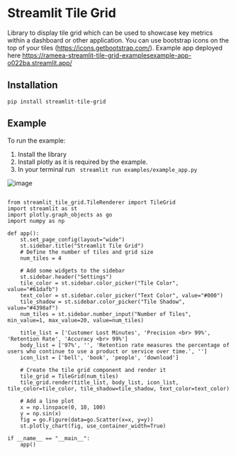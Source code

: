 # Streamlit Tile Grid 
Library to display tile grid which can be used to showcase key metrics within a dashboard or other application. You can use bootstrap icons on the top of your tiles (https://icons.getbootstrap.com/). Example app deployed here https://rameea-streamlit-tile-grid-examplesexample-app-o022ba.streamlit.app/

## Installation

``` pip install streamlit-tile-grid ```

## Example

To run the example:

1) Install the library
2) Install plotly as it is required by the example.
3) In your terminal run ``` streamlit run examples/example_app.py```

![image](https://user-images.githubusercontent.com/37738513/226087485-70cc884f-0152-40a0-836d-47af108f10ec.png)


```

from streamlit_tile_grid.TileRenderer import TileGrid
import streamlit as st
import plotly.graph_objects as go
import numpy as np

def app():
    st.set_page_config(layout="wide")
    st.sidebar.title("Streamlit Tile Grid")
    # Define the number of tiles and grid size
    num_tiles = 4

    # Add some widgets to the sidebar
    st.sidebar.header("Settings")
    tile_color = st.sidebar.color_picker("Tile Color", value="#61dafb")
    text_color = st.sidebar.color_picker("Text Color", value="#000")
    tile_shadow = st.sidebar.color_picker("Tile Shadow", value="#4398af")
    num_tiles = st.sidebar.number_input("Number of Tiles", min_value=1, max_value=20, value=num_tiles)

    title_list = ['Customer Lost Minutes', 'Precision <br> 99%', 'Retention Rate', 'Accuracy <br> 99%']
    body_list = ['97%', '', 'Retention rate measures the percentage of users who continue to use a product or service over time.', '']
    icon_list = ['bell', 'book', 'people', 'download']

    # Create the tile grid component and render it
    tile_grid = TileGrid(num_tiles)
    tile_grid.render(title_list, body_list, icon_list, tile_color=tile_color, tile_shadow=tile_shadow, text_color=text_color)

    # Add a line plot
    x = np.linspace(0, 10, 100)
    y = np.sin(x)
    fig = go.Figure(data=go.Scatter(x=x, y=y))
    st.plotly_chart(fig, use_container_width=True)

if __name__ == "__main__":
    app()
```

